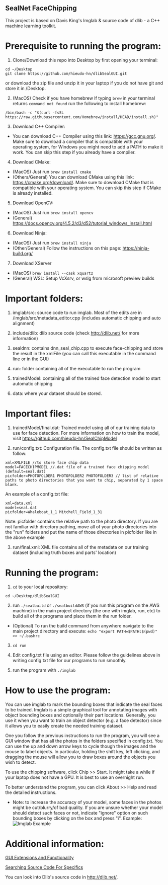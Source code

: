 ## SealNet FaceChipping 
This project is based on Davis King's Imglab & source code of dlib - a C++ machine learning toolkit.

# Prerequisite to running the program:
1. Clone/Download this repo into Desktop by first opening your terminal:
```
cd ~/Desktop
git clone https://github.com/hieudo-hn/dlibSealGUI.git
```
or download the zip file and unzip it in your laptop if you do not have git and store it in /Desktop.

2. (MacOS) Check if you have homebrew
If typing `brew` in your terminal returns `command not found` run the following to install homebrew:
```
/bin/bash -c "$(curl -fsSL https://raw.githubusercontent.com/Homebrew/install/HEAD/install.sh)"
```

3. Download C++ Compiler:

  + You can download C++ Compiler using this link: https://gcc.gnu.org/. Make sure to download a compiler that is compatible with your operating system, for Windows you might need to add a PATH to make it work. You can skip this step if you already have a compiler.

4. Download CMake:

  + (MacOS) Just run `brew install cmake`
  + (Others/General) You can download CMake using this link: https://cmake.org/download/. Make sure to download CMake that is compatible with your operating system. You can skip this step if CMake is already installed.

5. Download OpenCV:
  + (MacOS) Just run `brew install opencv`
  + (General) https://docs.opencv.org/4.5.2/d3/d52/tutorial_windows_install.html

6. Download Ninja:

  + (MacOS) Just run `brew install ninja`
  + (Other/General) Follow the instructions on this page: https://ninja-build.org/

7. Download XServer
  + (MacOS) `brew install --cask xquartz`
  + (General) WSL: Setup VcXsrv, or wslg from microsoft preview builds

# Important folders:
1. imglab/src: source code to run imglab. Most of the edits are in /imglab/src/metadata_editor.cpp (includes automatic chipping and auto alignment)

2. include/dlib: dlib source code (check http://dlib.net/ for more information)

3. sealdnn: contains dnn_seal_chip.cpp to execute face-chipping and store the result in the xmlFile (you can call this executable in the command line or in the GUI)

4. run: folder containing all of the executable to run the program

5. trainedModel: containing all of the trained face detection model to start automatic chipping

6. data: where your dataset should be stored.

# Important files:
1. trainedModel/final.dat: Trained model using all of our training data to use for face detection. For more information on how to train the model, visit https://github.com/hieudo-hn/SealChipModel

2. run/config.txt: Configuration file. The config.txt file should be written as follow:
```
xml=XMLFILE //to store face chip data
model=FACECHIPMODEL //.dat file of a trained face chipping model (default=seal.dat)
picfolder=PHOTOFOLDER1 PHOTOFOLDER2 PHOTOFOLDER3 // list of relative paths to photo directories that you want to chip, separated by 1 space blank.
```
An example of a config.txt file:
```
xml=data.xml
model=seal.dat
picfolder=Whaleboat_1_1 Mitchell_Field_1_31
```
Note: picfolder contains the relative path to the photo directory. If you are not familiar with directory pathing, move all of your photo directories into the "run" folders and put the name of those directories in picfolder like in the above example

3. run/final.xml: XML file contains all of the metadata on our training dataset (including truth boxes and parts' location)

# Running the program:
1. `cd` to your local repository:
```
cd ~/Desktop/dlibSealGUI
```

2. run `./sealbuild` or `./sealbuildAWS` (if you run this program on the AWS machine) in the main project directory (the one with imglab, run, etc) to build all of the programs and place them in the run folder. 

  + (Optional) To run the build command from anywhere navigate to the main project directory and execute: `echo "export PATH=$PATH:$(pwd)" >> ~/.bashrc`

3. `cd run`

4. Edit config.txt file using an editor. Please follow the guidelines above in writing config.txt file for our programs to run smoothly.

5. run the program with `./imglab`

# How to use the program:
You can use imglab to mark the bounding boxes that indicate the seal faces to be trained. 
Imglab is a simple graphical tool for annotating images with object bounding
boxes and optionally their part locations.  Generally, you use it when you want
to train an object detector (e.g. a face detector) since it allows you to
easily create the needed training dataset.

One you follow the previous instructions to run the program, you will see a GUI window that has all
the photos in the folders specified in config.txt. You can use the up and down
arrow keys to cycle though the images and the mouse to label objects.  In
particular, holding the shift key, left clicking, and dragging the mouse will
allow you to draw boxes around the objects you wish to detect. 

To use the chipping software, click Chip >> Start. It might take a while if your laptop does not
have a GPU. It is best to use an overnight run.

To better understand the program, you can click About >> Help and read the detailed instructions.

* Note: to increase the accuracy of your model, some faces in the photos might be cut/blurry/of bad quality. If you are unsure 
whether your model should detect such faces or not, indicate "ignore" option on such bounding boxes by clicking on the box and 
press "i". Example:
![Imglab Example](https://ibb.co/sj3pTpQ)

# Additional information:
[GUI Extensions and Functionality](docs/GUI.md)

[Searching Source Code For Specifics](docs/SEARCH.md)

You can look into Dlib's source code in http://dlib.net/. 




